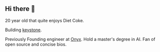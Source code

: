 ## Hi there 👋

20 year old that quite enjoys Diet Coke.

Building [keystone](https://withkeystone.com).

Previously Founding engineer at [Onyx](https://onyx.app/). Hold a master's degree in AI. Fan of open source and concise bios.

<!--
**pablonyx/pablonyx** is a ✨ _special_ ✨ repository because its `README.md` (this file) appears on your GitHub profile.

Here are some ideas to get you started:

- 🔭 I’m currently working on ...
- 🌱 I’m currently learning ...
- 👯 I’m looking to collaborate on ...
- 🤔 I’m looking for help with ...
- 💬 Ask me about ...
- 📫 How to reach me: ...
- 😄 Pronouns: ...
- ⚡ Fun fact: ...
-->
